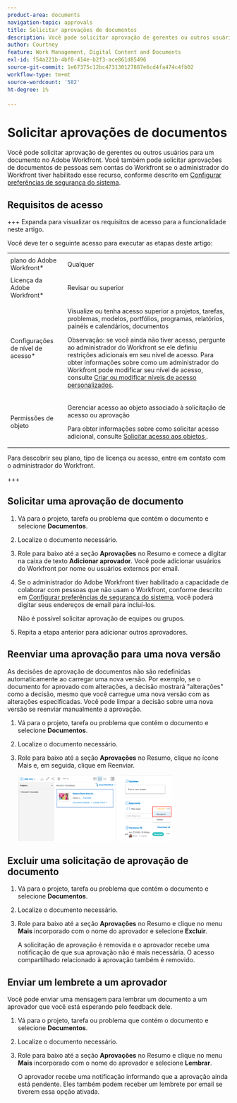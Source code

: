 ```yaml
---
product-area: documents
navigation-topic: approvals
title: Solicitar aprovações de documentos
description: Você pode solicitar aprovação de gerentes ou outros usuários para um documento no Adobe Workfront. Você também pode solicitar aprovações de documentos de pessoas sem contas do Workfront se o administrador do Workfront tiver ativado esse recurso, conforme descrito em Configurar preferências de segurança do sistema.
author: Courtney
feature: Work Management, Digital Content and Documents
exl-id: f54a221b-4bf0-414e-b2f3-ace861d85496
source-git-commit: 1e67375c12bc473130127887e6cd4fa474c4fb02
workflow-type: tm+mt
source-wordcount: '582'
ht-degree: 1%

---
```


# Solicitar aprovações de documentos

Você pode solicitar aprovação de gerentes ou outros usuários para um documento no Adobe Workfront. Você também pode solicitar aprovações de documentos de pessoas sem contas do Workfront se o administrador do Workfront tiver habilitado esse recurso, conforme descrito em [Configurar preferências de segurança do sistema](../../administration-and-setup/manage-workfront/security/configure-security-preferences.md).

## Requisitos de acesso

+++ Expanda para visualizar os requisitos de acesso para a funcionalidade neste artigo.

Você deve ter o seguinte acesso para executar as etapas deste artigo:

<table style="table-layout:auto"> 
 <col> 
 <col> 
 <tbody> 
  <tr> 
   <td role="rowheader">plano do Adobe Workfront*</td> 
   <td> <p>Qualquer</p> </td> 
  </tr> 
  <tr> 
   <td role="rowheader">Licença da Adobe Workfront*</td> 
   <td> <p>Revisar ou superior</p> </td> 
  </tr> 
  <tr> 
   <td role="rowheader">Configurações de nível de acesso*</td> 
   <td> <p>Visualize ou tenha acesso superior a projetos, tarefas, problemas, modelos, portfólios, programas, relatórios, painéis e calendários, documentos</p> <p>Observação: se você ainda não tiver acesso, pergunte ao administrador do Workfront se ele definiu restrições adicionais em seu nível de acesso. Para obter informações sobre como um administrador do Workfront pode modificar seu nível de acesso, consulte <a href="../../administration-and-setup/add-users/configure-and-grant-access/create-modify-access-levels.md" class="MCXref xref">Criar ou modificar níveis de acesso personalizados</a>.</p> </td> 
  </tr> 
  <tr> 
   <td role="rowheader">Permissões de objeto</td> 
   <td> <p>Gerenciar acesso ao objeto associado à solicitação de acesso ou aprovação </p> <p>Para obter informações sobre como solicitar acesso adicional, consulte <a href="../../workfront-basics/grant-and-request-access-to-objects/request-access.md" class="MCXref xref">Solicitar acesso aos objetos </a>.</p> </td> 
  </tr> 
 </tbody> 
</table>

Para descobrir seu plano, tipo de licença ou acesso, entre em contato com o administrador do Workfront.

+++

## Solicitar uma aprovação de documento

1. Vá para o projeto, tarefa ou problema que contém o documento e selecione **Documentos**.
1. Localize o documento necessário.

1. Role para baixo até a seção **Aprovações** no Resumo e comece a digitar na caixa de texto **Adicionar aprovador**. Você pode adicionar usuários do Workfront por nome ou usuários externos por email.

1. Se o administrador do Adobe Workfront tiver habilitado a capacidade de colaborar com pessoas que não usam o Workfront, conforme descrito em [Configurar preferências de segurança do sistema](../../administration-and-setup/manage-workfront/security/configure-security-preferences.md), você poderá digitar seus endereços de email para incluí-los.

   Não é possível solicitar aprovação de equipes ou grupos.

1. Repita a etapa anterior para adicionar outros aprovadores.

## Reenviar uma aprovação para uma nova versão

As decisões de aprovação de documentos não são redefinidas automaticamente ao carregar uma nova versão. Por exemplo, se o documento for aprovado com alterações, a decisão mostrará &quot;alterações&quot; como a decisão, mesmo que você carregue uma nova versão com as alterações especificadas. Você pode limpar a decisão sobre uma nova versão se reenviar manualmente a aprovação.

1. Vá para o projeto, tarefa ou problema que contém o documento e selecione **Documentos**.
1. Localize o documento necessário.

1. Role para baixo até a seção **Aprovações** no Resumo, clique no ícone Mais e, em seguida, clique em Reenviar.

   ![Reenviar aprovação](assets/nwe-resubmit-approval-350x149.png)

## Excluir uma solicitação de aprovação de documento

1. Vá para o projeto, tarefa ou problema que contém o documento e selecione **Documentos**.
1. Localize o documento necessário.

1. Role para baixo até a seção **Aprovações** no Resumo e clique no menu **Mais** incorporado com o nome do aprovador e selecione **Excluir**.

   A solicitação de aprovação é removida e o aprovador recebe uma notificação de que sua aprovação não é mais necessária. O acesso compartilhado relacionado à aprovação também é removido.

## Enviar um lembrete a um aprovador

Você pode enviar uma mensagem para lembrar um documento a um aprovador que você está esperando pelo feedback dele.

1. Vá para o projeto, tarefa ou problema que contém o documento e selecione **Documentos**.
1. Localize o documento necessário.

1. Role para baixo até a seção **Aprovações** no Resumo e clique no menu **Mais** incorporado com o nome do aprovador e selecione **Lembrar**.

   O aprovador recebe uma notificação informando que a aprovação ainda está pendente. Eles também podem receber um lembrete por email se tiverem essa opção ativada.
